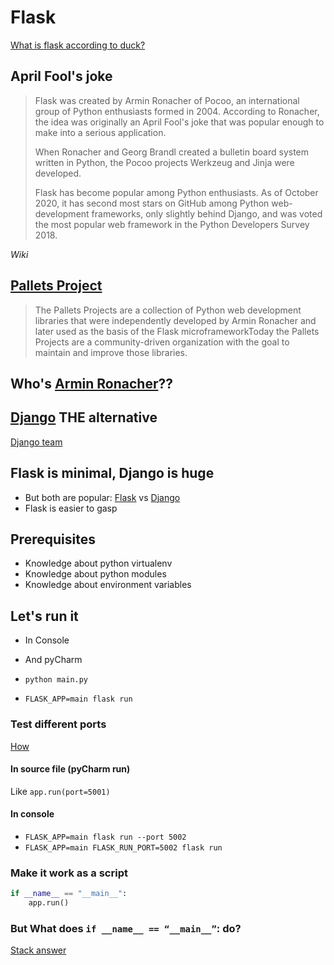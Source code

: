 # Flask

[What is flask according to duck?](https://duckduckgo.com/?q=flask&t=ffab&atb=v192-1&ia=web)

## April Fool's joke
> Flask was created by Armin Ronacher of Pocoo, an international group of Python enthusiasts formed in 2004.
According to Ronacher, the idea was originally an April Fool's joke that was popular enough to make into a serious
application.
>
> When Ronacher and Georg Brandl created a bulletin board system written in Python,
>the Pocoo projects Werkzeug and Jinja were developed.
>
> Flask has become popular among Python enthusiasts.
> As of October 2020, it has second most stars on GitHub among Python web-development frameworks,
only slightly behind Django, and was voted the most popular web framework in the Python Developers Survey 2018.

_Wiki_

## [Pallets Project](https://palletsprojects.com/)
> The Pallets Projects are a collection of Python web development libraries that were independently developed by
Armin Ronacher and later used as the basis of the Flask microframeworkToday the Pallets Projects are a community-driven
organization with the goal to maintain and improve those libraries.

## Who's [Armin Ronacher](https://en.wikipedia.org/wiki/Armin_Ronacher)??

## [Django](https://duckduckgo.com/?t=ffab&q=django+web+framework&atb=v192-1&ia=web) THE alternative
[Django team](https://www.djangoproject.com/foundation/teams/)

## Flask is minimal, Django is huge
* But both are popular: [Flask](https://stackshare.io/flask) vs [Django](https://stackshare.io/django)
* Flask is easier to gasp

## Prerequisites
* Knowledge about python virtualenv
* Knowledge about python modules
* Knowledge about environment variables

## Let's run it
* In Console  
* And pyCharm

* `python main.py`
* `FLASK_APP=main flask run`

### Test different ports
[How](https://flask.palletsprojects.com/en/2.1.x/cli/#setting-command-options)

#### In source file (pyCharm run)
Like `app.run(port=5001)`

#### In console
* `FLASK_APP=main flask run --port 5002`
* `FLASK_APP=main FLASK_RUN_PORT=5002 flask run`


### Make it work as a script
```python
if __name__ == "__main__":
    app.run()
```

### But What does `if __name__ == “__main__”`: do?
[Stack answer](https://stackoverflow.com/questions/419163/what-does-if-name-main-do)